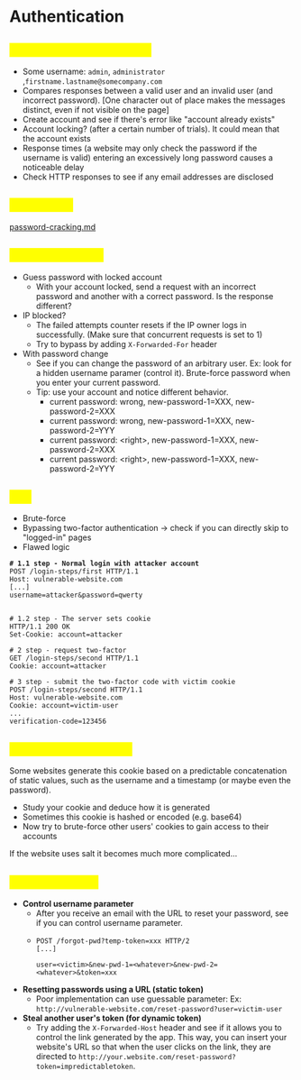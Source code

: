 # Authentication

## <mark style="color:yellow;">Usernames enumeration</mark>

* Some username: `admin`, `administrator` ,`firstname.lastname@somecompany.com`
* Compares responses between a valid user and an invalid user (and incorrect password). \[One character out of place makes the messages distinct, even if not visible on the page]
* Create account and see if there's error like "account already exists"
* Account locking? (after a certain number of trials). It could mean that the account exists
* Response times (a website may only check the password if the username is valid) entering an excessively long password causes a noticeable delay
* Check HTTP responses to see if any email addresses are disclosed

## <mark style="color:yellow;">Passwords</mark>

[password-cracking.md](../../iv-miscellaneous/password-cracking.md "mention")

## <mark style="color:yellow;">Account locking</mark>

* Guess password with locked account&#x20;
  * With your account locked, send a request with an incorrect password and another with a correct password. Is the response different?
* IP blocked?
  * The failed attempts counter resets if the IP owner logs in successfully. (Make sure that concurrent requests is set to 1)&#x20;
  * Try to bypass by adding `X-Forwarded-For` header
* With password change
  * See if you can change the password of an arbitrary user. Ex: look for a hidden username paramer (control it).  Brute-force password when you enter your current password.
  * Tip: use your account and notice different behavior.
    * current password: wrong, new-password-1=XXX, new-password-2=XXX
    * current password: wrong, new-password-1=XXX, new-password-2=YYY
    * current password: \<right>, new-password-1=XXX, new-password-2=XXX
    * current password: \<right>, new-password-1=XXX, new-password-2=YYY

## <mark style="color:yellow;">2FA</mark> <a href="#bypassing-two-factor-authentication" id="bypassing-two-factor-authentication"></a>

* Brute-force
* Bypassing two-factor authentication -> check if you can directly skip to "logged-in" pages
* Flawed logic

<pre class="language-http"><code class="lang-http"><strong># 1.1 step - Normal login with attacker account
</strong>POST /login-steps/first HTTP/1.1
Host: vulnerable-website.com
[...]
username=attacker&#x26;password=qwerty


# 1.2 step - The server sets cookie
HTTP/1.1 200 OK
Set-Cookie: account=attacker
</code></pre>

```http
# 2 step - request two-factor
GET /login-steps/second HTTP/1.1
Cookie: account=attacker
```

```http
# 3 step - submit the two-factor code with victim cookie
POST /login-steps/second HTTP/1.1
Host: vulnerable-website.com
Cookie: account=victim-user
...
verification-code=123456
```

## <mark style="color:yellow;">Remember me option</mark>

Some websites generate this cookie based on a predictable concatenation of static values, such as the username and a timestamp (or maybe even the password).

* Study your cookie and deduce how it is generated
* Sometimes this cookie is hashed or encoded (e.g. base64)
* Now try to brute-force other users' cookies to gain access to their accounts

If the website uses salt it becomes much more complicated...

## <mark style="color:yellow;">Password reset</mark>

* **Control username parameter**
  * After you receive an email with the URL to reset your password, see if you can control username parameter.
  * ```http
    POST /forgot-pwd?temp-token=xxx HTTP/2
    [...]

    user=<victim>&new-pwd-1=<whatever>&new-pwd-2=<whatever>&token=xxx
    ```
* **Resetting passwords using a URL (static token)**
  * Poor implementation can use guessable parameter: Ex: `http://vulnerable-website.com/reset-password?user=victim-user`
* **Steal another user's token (for dynamic token)**
  * Try adding the `X-Forwarded-Host` header and see if it allows you to control the link generated by the app. This way, you can insert your website's URL so that when the user clicks on the link, they are directed to `http://your.website.com/reset-password?token=impredictabletoken`.

